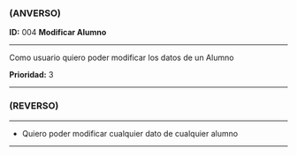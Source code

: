 
### **(ANVERSO)**

**ID:** 004 **Modificar Alumno**

---

Como usuario quiero poder modificar los datos de un Alumno


**Prioridad:** 3

---

### **(REVERSO)**

---

 * Quiero poder modificar cualquier dato de cualquier alumno

---
